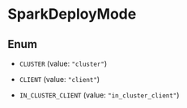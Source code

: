 
# SparkDeployMode

## Enum


* `CLUSTER` (value: `"cluster"`)

* `CLIENT` (value: `"client"`)

* `IN_CLUSTER_CLIENT` (value: `"in_cluster_client"`)



